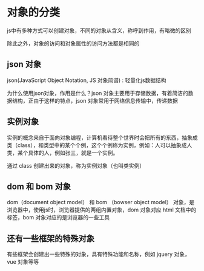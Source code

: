 # 对象的分类
js中有多种方式可以创建对象，不同的对象从含义，称呼到作用，有略微的区别

除此之外，对象的访问和对象属性的访问方法都是相同的

## json 对象
json(JavaScript Object Notation, JS 对象简谱) : 轻量化js数据结构

为什么使用json对象，作用是什么？json 对象主要用于存储数据，有着简洁的数据结构，正由于这样的特点，json 对象常用于网络信息传输中，传递数据

## 实例对象
实例的概念来自于面向对象编程，计算机看待整个世界时会把所有的东西，抽象成类（class），和类型中的某个个例，这个个例称为实例，例如：人可以抽象成人类，某个具体的人，例如张三，就是一个实例。

通过 class 创建出来的对象，称为实例对象（也叫类实例）

## dom 和 bom 对象
dom（document object model） 和 bom （bowser object model） 对象，是浏览器中，使用js时，浏览器提供的两组内置对象，dom 对象对应 html 文档中的标签，bom 对象对应的是浏览器的一些工具

## 还有一些框架的特殊对象
有些框架会创建出一些特殊的对象，具有特殊功能和名称，例如 jquery 对象，vue 对象等等